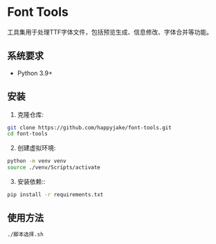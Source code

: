 # Font Tools

工具集用于处理TTF字体文件，包括预览生成、信息修改、字体合并等功能。

## 系统要求

- Python 3.9+

## 安装

1. 克隆仓库:
```bash
git clone https://github.com/happyjake/font-tools.git
cd font-tools
```

2. 创建虚拟环境:
```bash
python -m venv venv
source ./venv/Scripts/activate
```

3. 安装依赖::
```bash
pip install -r requirements.txt
```

## 使用方法

```bash
./脚本选择.sh
```